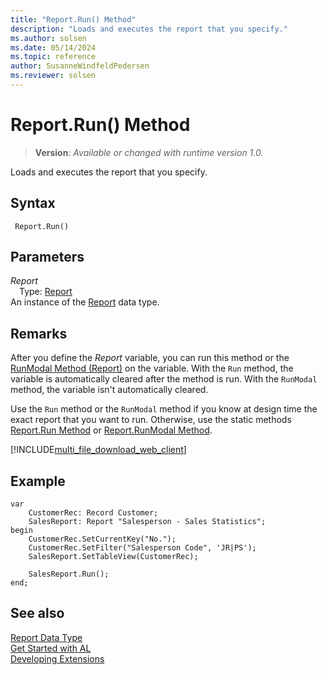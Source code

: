 ```yaml
---
title: "Report.Run() Method"
description: "Loads and executes the report that you specify."
ms.author: solsen
ms.date: 05/14/2024
ms.topic: reference
author: SusanneWindfeldPedersen
ms.reviewer: solsen
---
```

[//]: # (START>DO_NOT_EDIT)
[//]: # (IMPORTANT:Do not edit any of the content between here and the END>DO_NOT_EDIT.)
[//]: # (Any modifications should be made in the .xml files in the ModernDev repo.)
# Report.Run() Method
> **Version**: _Available or changed with runtime version 1.0._

Loads and executes the report that you specify.


## Syntax
```AL
 Report.Run()
```
## Parameters
*Report*  
&emsp;Type: [Report](report-data-type.md)  
An instance of the [Report](report-data-type.md) data type.  


[//]: # (IMPORTANT: END>DO_NOT_EDIT)

## Remarks  

After you define the *Report* variable, you can run this method or the [RunModal Method \(Report\)](reportinstance-runmodal-method.md) on the variable. With the `Run` method, the variable is automatically cleared after the method is run. With the `RunModal` method, the variable isn't automatically cleared. 

Use the `Run` method or the `RunModal` method if you know at design time the exact report that you want to run. Otherwise, use the static methods [Report.Run Method](report-run-method.md) or [Report.RunModal Method](report-runmodal-method.md). 

[!INCLUDE[multi_file_download_web_client](../../includes/multi_file_download_web_client.md)]
  
## Example  

```al
var
    CustomerRec: Record Customer;
    SalesReport: Report "Salesperson - Sales Statistics";
begin
    CustomerRec.SetCurrentKey("No.");  
    CustomerRec.SetFilter("Salesperson Code", 'JR|PS');  
    SalesReport.SetTableView(CustomerRec);  
    
    SalesReport.Run();
end;
```  

## See also

[Report Data Type](report-data-type.md)  
[Get Started with AL](../../devenv-get-started.md)  
[Developing Extensions](../../devenv-dev-overview.md)